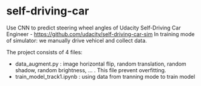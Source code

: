 # self-driving-car
Use CNN to predict steering wheel angles of Udacity Self-Driving Car Engineer - https://github.com/udacity/self-driving-car-sim
In training mode of simulator: we manually drive vehicel and collect data.

The project consists of 4 files:
+ data_augment.py : image horizontal flip, random translation, random shadow, random brightness, ... . This file prevent overfitting.
+ train_model_track1.ipynb : using data from tranning mode to train model
